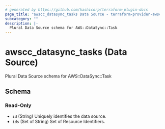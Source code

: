 ```yaml
---
# generated by https://github.com/hashicorp/terraform-plugin-docs
page_title: "awscc_datasync_tasks Data Source - terraform-provider-awscc"
subcategory: ""
description: |-
  Plural Data Source schema for AWS::DataSync::Task
---
```


# awscc_datasync_tasks (Data Source)

Plural Data Source schema for AWS::DataSync::Task



<!-- schema generated by tfplugindocs -->
## Schema

### Read-Only

- `id` (String) Uniquely identifies the data source.
- `ids` (Set of String) Set of Resource Identifiers.


